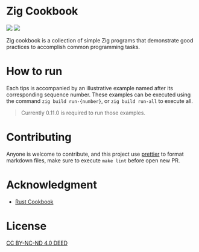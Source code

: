 # Zig Cookbook

[![](https://github.com/zigcc/zig-cookbook/actions/workflows/ci.yml/badge.svg)](https://github.com/zigcc/zig-cookbook/actions/workflows/ci.yml)
[![](https://github.com/zigcc/zig-cookbook/actions/workflows/pages.yml/badge.svg)](https://github.com/zigcc/zig-cookbook/actions/workflows/pages.yml)

Zig cookbook is a collection of simple Zig programs that demonstrate good practices to accomplish common programming tasks.

# How to run
Each tips is accompanied by an illustrative example named after its corresponding sequence number. These examples can be executed using the command `zig build run-{number}`, or `zig build run-all` to execute all.

> Currently 0.11.0 is required to run those examples.

# Contributing
Anyone is welcome to contribute, and this project use [prettier](https://prettier.io/) to format markdown files, make sure to execute `make lint` before open new PR.

# Acknowledgment

- [Rust Cookbook](https://github.com/rust-lang-nursery/rust-cookbook)

# License

[CC BY-NC-ND 4.0 DEED](https://creativecommons.org/licenses/by-nc-nd/4.0/)
